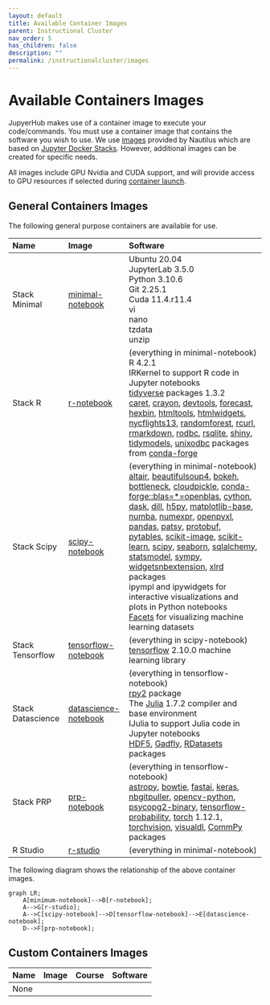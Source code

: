 ```yaml
---
layout: default
title: Available Container Images
parent: Instructional Cluster
nav_order: 5
has_children: false
description: ""
permalink: /instructionalcluster/images
---
```


# Available Containers Images

JupyerHub makes use of a container image to execute your code/commands. You must use a container image that contains the software you wish to use. We use [images](https://ucsd-prp.gitlab.io/userdocs/running/sci-img/) provided by Nautilus which are based on [Jupyter Docker Stacks](https://jupyter-docker-stacks.readthedocs.io/en/latest/using/selecting.html#core-stacks). However, additional images can be created for specific needs.

All images include GPU Nvidia and CUDA support, and will provide access to GPU resources if selected during [container launch](/instructionalcluster/students/launchcontainer).

## General Containers Images

The following general purpose containers are available for use.

| Name                  | Image               | Software             |
|:----------------------|:--------------------|:---------------------|
| Stack Minimal         | [minimal-notebook](https://gitlab.nrp-nautilus.io/prp/jupyter-stack/-/tree/prp/minimal-notebook) | Ubuntu 20.04<br/>JupyterLab 3.5.0<br/>Python 3.10.6<br/>Git 2.25.1<br/>Cuda 11.4.r11.4<br/>vi<br/>nano<br/>tzdata<br/>unzip |
| Stack R               | [r-notebook](https://gitlab.nrp-nautilus.io/prp/jupyter-stack/-/tree/prp/r-notebook) | (everything in minimal-notebook)<br/>R 4.2.1<br/>IRKernel to support R code in Jupyter notebooks<br/>[tidyverse](https://www.tidyverse.org/) packages 1.3.2<br/>[caret](https://topepo.github.io/caret/index.html), [crayon](https://cran.r-project.org/web/packages/crayon/index.html), [devtools](https://cran.r-project.org/web/packages/devtools/index.html), [forecast](https://cran.r-project.org/web/packages/forecast/index.html), [hexbin](https://cran.r-project.org/web/packages/hexbin/index.html), [htmltools](https://cran.r-project.org/web/packages/htmltools/index.html), [htmlwidgets](https://www.htmlwidgets.org/), [nycflights13](https://cran.r-project.org/web/packages/nycflights13/index.html), [randomforest](https://cran.r-project.org/web/packages/randomForest/index.html), [rcurl](https://cran.r-project.org/web/packages/RCurl/index.html), [rmarkdown](https://rmarkdown.rstudio.com/), [rodbc](https://cran.r-project.org/web/packages/RODBC/index.html), [rsqlite](https://cran.r-project.org/web/packages/RSQLite/index.html), [shiny](https://shiny.rstudio.com/), [tidymodels](https://www.tidymodels.org/), [unixodbc](http://www.unixodbc.org/) packages from [conda-forge](https://conda-forge.org/feedstock-outputs/index.html) |
| Stack Scipy           | [scipy-notebook](https://gitlab.nrp-nautilus.io/prp/jupyter-stack/-/tree/prp/scipy-notebook) | (everything in minimal-notebook)<br/>[altair](https://altair-viz.github.io/), [beautifulsoup4](https://www.crummy.com/software/BeautifulSoup/), [bokeh](https://docs.bokeh.org/en/latest/), [bottleneck](https://bottleneck.readthedocs.io/en/latest/), [cloudpickle](https://github.com/cloudpipe/cloudpickle), [conda-forge::blas=*=openblas](https://www.openblas.net/), [cython](https://cython.org/), [dask](https://www.dask.org/), [dill](https://pypi.org/project/dill/), [h5py](https://www.h5py.org/), [matplotlib-base](https://matplotlib.org/), [numba](https://numba.pydata.org/), [numexpr](https://github.com/pydata/numexpr), [openpyxl](https://openpyxl.readthedocs.io/en/stable/), [pandas](https://pandas.pydata.org/), [patsy](https://patsy.readthedocs.io/en/latest/), [protobuf](https://developers.google.com/protocol-buffers/docs/pythontutorial), [pytables](https://www.pytables.org/), [scikit-image](https://scikit-image.org/), [scikit-learn](https://scikit-learn.org/stable/), [scipy](https://scipy.org/), [seaborn](https://seaborn.pydata.org/), [sqlalchemy](https://www.sqlalchemy.org/), [statsmodel](https://www.statsmodels.org/stable/index.html), [sympy](https://www.sympy.org/en/index.html), [widgetsnbextension](https://ipywidgets.readthedocs.io/en/latest/user_install.html#installing-in-classic-jupyter-notebook), [xlrd](https://www.python-excel.org/) packages<br/>ipympl and ipywidgets for interactive visualizations and plots in Python notebooks<br/>[Facets](https://github.com/PAIR-code/facets) for visualizing machine learning datasets |
| Stack Tensorflow      | [tensorflow-notebook](https://gitlab.nrp-nautilus.io/prp/jupyter-stack/-/tree/prp/tensorflow-notebook) | (everything in scipy-notebook)<br/>[tensorflow](https://www.tensorflow.org/) 2.10.0 machine learning library |
| Stack Datascience     | [datascience-notebook](https://gitlab.nrp-nautilus.io/prp/jupyter-stack/-/tree/prp/datascience-notebook) | (everything in tensorflow-notebook)<br/>[rpy2](https://rpy2.github.io/doc/latest/html/index.html) package<br/>The [Julia](https://julialang.org/) 1.7.2 compiler and base environment<br/>IJulia to support Julia code in Jupyter notebooks<br/>[HDF5](https://github.com/JuliaIO/HDF5.jl), [Gadfly](https://gadflyjl.org/stable/), [RDatasets](https://github.com/JuliaStats/RDatasets.jl) packages |
| Stack PRP             | [prp-notebook](https://gitlab.nrp-nautilus.io/prp/jupyter-stack/-/tree/prp/prp-notebook) | (everything in tensorflow-notebook)<br/>[astropy](https://pypi.org/project/astropy/), [bowtie](https://pypi.org/project/bowtie/), [fastai](https://pypi.org/project/fastai/), [keras](https://pypi.org/project/keras/), [nbgitpuller](https://pypi.org/project/nbgitpuller/), [opencv-python](https://pypi.org/project/opencv-python/), [psycopg2-binary](https://pypi.org/project/psycopg2-binary/), [tensorflow-probability](https://pypi.org/project/tensorflow-probability/), [torch](https://pypi.org/project/torch/) 1.12.1, [torchvision](https://pypi.org/project/torchvision/), [visualdl](https://pypi.org/project/visualdl/), [CommPy](https://github.com/veeresht/CommPy) packages |
| R Studio              | [r-studio](https://gitlab.nrp-nautilus.io/prp/jupyter-stack/-/tree/prp/r-studio-notebook) | (everything in minimal-notebook)<br/> |

The following diagram shows the relationship of the above container images.

```mermaid
graph LR;
    A[minimum-notebook]-->B[r-notebook];
    A-->G[r-studio];
    A-->C[scipy-notebook]-->D[tensorflow-notebook]-->E[datascience-notebook];
    D-->F[prp-notebook];
```

## Custom Containers Images

| Name                  | Image               | Course         | Software             |
|:----------------------|:--------------------|:---------------|:---------------------|
| None                  |                     |                |                      |
